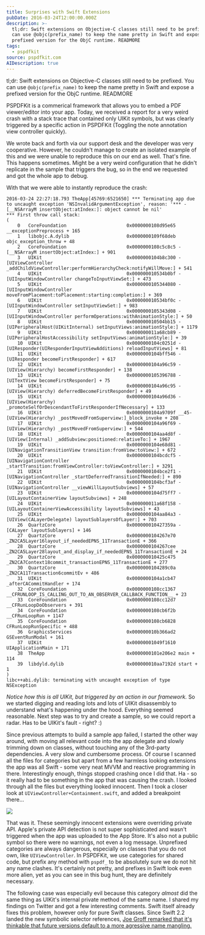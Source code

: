 ```yaml
---
title: Surprises with Swift Extensions
pubDate: 2016-03-24T12:00:00.000Z
description: >-
  tl;dr: Swift extensions on Objective-C classes still need to be prefixed. You
  can use @objc(prefix_name) to keep the name pretty in Swift and expose a
  prefixed version for the ObjC runtime. READMORE
tags:
  - pspdfkit
source: pspdfkit.com
AIDescription: true
---
```



tl;dr: Swift extensions on Objective-C classes still need to be prefixed. You can use `@objc(prefix_name)` to keep the name pretty in Swift and expose a prefixed version for the ObjC runtime.
READMORE

PSPDFKit is a commerical framework that allows you to embed a PDF viewer/editor into your app. Today, we received a report for a very weird crash with a stack trace that contained only UIKit symbols, but was clearly triggered by a specific action in PSPDFKit (Toggling the note annotation view controller quickly).

We wrote back and forth via our support desk and the developer was very cooperative. However, he couldn't manage to create an isolated example of this and we were unable to reproduce this on our end as well. That's fine. This happens sometimes. Might be a very weird configuration that he didn't replicate in the sample that triggers the bug, so in the end we requested and got the whole app to debug.

With that we were able to instantly reproduce the crash:

```objc
2016-03-24 22:27:18.793 TheApp[45769:6521650] *** Terminating app due to uncaught exception 'NSInvalidArgumentException', reason: '*** -[__NSArrayM insertObject:atIndex:]: object cannot be nil'
*** First throw call stack:
(
	0   CoreFoundation                      0x0000000108d95e65 __exceptionPreprocess + 165
	1   libobjc.A.dylib                     0x0000000109f68deb objc_exception_throw + 48
	2   CoreFoundation                      0x0000000108c5c8c5 -[__NSArrayM insertObject:atIndex:] + 901
	3   UIKit                               0x0000000104b8c300 -[UIViewController _addChildViewController:performHierarchyCheck:notifyWillMove:] + 541
	4   UIKit                               0x000000010534b0bf -[UIInputWindowController changeToInputViewSet:] + 473
	5   UIKit                               0x0000000105344080 -[UIInputWindowController moveFromPlacement:toPlacement:starting:completion:] + 369
	6   UIKit                               0x000000010534bf0c -[UIInputWindowController setInputViewSet:] + 983
	7   UIKit                               0x0000000105343d08 -[UIInputWindowController performOperations:withAnimationStyle:] + 50
	8   UIKit                               0x000000010504bb15 -[UIPeripheralHost(UIKitInternal) setInputViews:animationStyle:] + 1179
	9   UIKit                               0x000000011a68cb89 -[UIPeripheralHostAccessibility setInputViews:animationStyle:] + 39
	10  UIKit                               0x0000000104c0251d -[UIResponder(UIResponderInputViewAdditions) reloadInputViews] + 81
	11  UIKit                               0x0000000104bff546 -[UIResponder becomeFirstResponder] + 617
	12  UIKit                               0x0000000104a96c59 -[UIView(Hierarchy) becomeFirstResponder] + 138
	13  UIKit                               0x0000000105396788 -[UITextView becomeFirstResponder] + 75
	14  UIKit                               0x0000000104a96c95 -[UIView(Hierarchy) deferredBecomeFirstResponder] + 49
	15  UIKit                               0x0000000104a96d36 -[UIView(Hierarchy) _promoteSelfOrDescendantToFirstResponderIfNecessary] + 133
	16  UIKit                               0x0000000104a9709f __45-[UIView(Hierarchy) _postMovedFromSuperview:]_block_invoke + 208
	17  UIKit                               0x0000000104a96f69 -[UIView(Hierarchy) _postMovedFromSuperview:] + 544
	18  UIKit                               0x0000000104aa4d8f -[UIView(Internal) _addSubview:positioned:relativeTo:] + 1967
	19  UIKit                               0x0000000104e68d81 -[UINavigationTransitionView transition:fromView:toView:] + 672
	20  UIKit                               0x0000000104bcdcf5 -[UINavigationController _startTransition:fromViewController:toViewController:] + 3291
	21  UIKit                               0x0000000104bce2f1 -[UINavigationController _startDeferredTransitionIfNeeded:] + 890
	22  UIKit                               0x0000000104bcf3af -[UINavigationController __viewWillLayoutSubviews] + 57
	23  UIKit                               0x0000000104d75ff7 -[UILayoutContainerView layoutSubviews] + 248
	24  UIKit                               0x000000011a68f158 -[UILayoutContainerViewAccessibility layoutSubviews] + 43
	25  UIKit                               0x0000000104aa84a3 -[UIView(CALayerDelegate) layoutSublayersOfLayer:] + 703
	26  QuartzCore                          0x000000010427359a -[CALayer layoutSublayers] + 146
	27  QuartzCore                          0x0000000104267e70 _ZN2CA5Layer16layout_if_neededEPNS_11TransactionE + 366
	28  QuartzCore                          0x0000000104267cee _ZN2CA5Layer28layout_and_display_if_neededEPNS_11TransactionE + 24
	29  QuartzCore                          0x000000010425c475 _ZN2CA7Context18commit_transactionEPNS_11TransactionE + 277
	30  QuartzCore                          0x0000000104289c0a _ZN2CA11Transaction6commitEv + 486
	31  UIKit                               0x0000000104a1cb47 _afterCACommitHandler + 174
	32  CoreFoundation                      0x0000000108cc1367 __CFRUNLOOP_IS_CALLING_OUT_TO_AN_OBSERVER_CALLBACK_FUNCTION__ + 23
	33  CoreFoundation                      0x0000000108cc12d7 __CFRunLoopDoObservers + 391
	34  CoreFoundation                      0x0000000108cb6f2b __CFRunLoopRun + 1147
	35  CoreFoundation                      0x0000000108cb6828 CFRunLoopRunSpecific + 488
	36  GraphicsServices                    0x000000010b366ad2 GSEventRunModal + 161
	37  UIKit                               0x00000001049f1610 UIApplicationMain + 171
	38  TheApp                              0x0000000101e206e2 main + 114
	39  libdyld.dylib                       0x000000010aa7192d start + 1
)
libc++abi.dylib: terminating with uncaught exception of type NSException
```

*Notice how this is all UIKit, but triggered by an action in our framework.* So we started digging and reading lots and lots of UIKit disassembly to understand what's happening under the hood. Everything seemed reasonable. Next step was to try and create a sample, so we could report a radar. Has to be UIKit's fault - right? :)

Since previous attempts to build a sample app failed, I started the other way around, with moving all relevant code into the app delegate and slowly trimming down on classes, without touching any of the 3rd-party dependencies. A very slow and cumbersome process. Of course I scanned all the files for categories but apart from a few harmless looking extensions the app was all Swift - some very neat MVVM and reactive programming in there. Interestingly enough, things stopped crashing once I did that. Ha - so it really had to be something in the app that was causing the crash. I looked through all the files but everything looked innocent. Then I took a closer look at `UIViewController+Containment.swift`, and added a breakpoint there...

![](/assets/img/pspdfkit/2016/swift-extensions.png)

That was it. These seemingly innocent extensions were overriding private API. Apple's private API detection is not super sophisticated and wasn't triggered when the app was uploaded to the App Store. It's also not a public symbol so there were no warnings, not even a log message. Unprefixed categories are always dangerous, especially on classes that you do not own, like `UIViewController`. In PSPDFKit, we use categories for shared code, but prefix any method with `pspdf_` to be absolutely sure we do not hit any name clashes. It's certainly not pretty, and prefixes in Swift look even more alien, yet as you can see in this bug hunt, they are definitely necessary.

The following case was especially evil because this category *almost* did the same thing as UIKit's internal private method of the same name. I shared my findings on Twitter and got a few interesting comments. Swift itself already fixes this problem, however only for pure Swift classes. Since Swift 2.2 landed the new symbolic selector references, [Joe Groff remarked that it's thinkable that future versions default to a more agressive name mangling.](https://twitter.com/jckarter/status/713114049911742464)
